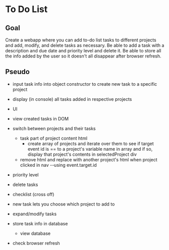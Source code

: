 # To Do List

## Goal
Create a webapp where you can add to-do list tasks to different projects and add, modify, and delete tasks as necessary. Be able to add a task with a description and due date and priority level and delete it. Be able to store all the info added by the user so it doesn't all disappear after browser refresh.

## Pseudo
- input task info into object constructor to create new task to a specific project
- display (in console) all tasks added in respective projects
- UI
- view created tasks in DOM
- switch between projects and their tasks
  - task part of project content html
    - create array of projects and iterate over them to see if target event id is == to a project's variable name in array and if so, display that project's contents in selectedProject div
  - remove html and replace with another project's html when project clicked in nav --using event.target.id
- priority level
- delete tasks
- checklist (cross off)
- new task lets you choose which project to add to
- expand/modify tasks

- store task info in database
  - view database
- check browser refresh